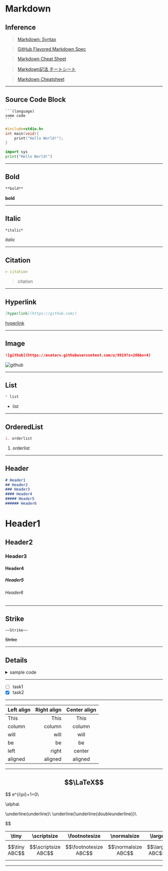 # Markdown

## Inference

>[Markdown: Syntax](https://daringfireball.net/projects/markdown/syntax)

>[GitHub Flavored Markdown Spec](https://github.github.com/gfm/)

>[Markdown Cheat Sheet](https://www.markdownguide.org/cheat-sheet/)

>[Markdown記法 チートシート](https://qiita.com/Qiita/items/c686397e4a0f4f11683d)

>[Markdown Cheatsheet](https://github.com/adam-p/markdown-here/wiki/Markdown-Cheatsheet)

---

## Source Code Block

````
```(language)
some code
```
````


```c
#include<stdio.h>
int main(void){
    print("Hello World!");
}
```

```python
import sys
print("Hello World!")
```

---

## Bold
```markdown
**bold**
```
**bold**

---

## Italic
```markdown
*italic*
```
*italic*

---

## Citation
```markdown
> citation
```

> citation

---

## Hyperlink
```markdown
[hyperlink](https://github.com/)
```

[hyperlink](https://github.com/)

---

## Image
```markdown
![github](https://avatars.githubusercontent.com/u/9919?s=280&v=4)
```
![github](https://avatars.githubusercontent.com/u/9919?s=280&v=4)

---

## List
```markdown
* list
```
* list

---

## OrderedList
```markdown
1. orderlist
```
1. orderlist

---

## Header
```markdown
# Header1
## Header2
### Header3
#### Header4
##### Header5
###### Header6
```
# Header1
## Header2
### Header3
#### Header4
##### Header5
###### Header6

---

## Strike
```
~~Strike~~
```
~~Strike~~

---

## Details
<details><summary>sample code</summary><div>

```rb
puts 'Hello, World'
```
    
</div></details>

---

 - [ ] task1
 - [x] task2

---

| Left align | Right align | Center align |
|:-----------|------------:|:------------:|
| This       | This        | This         |
| column     | column      | column       |
| will       | will        | will         |
| be         | be          | be           |
| left       | right       | center       |
| aligned    | aligned     | aligned      |

---

## $$\LaTeX$$

$$
e^{i\pi}+1=0\\

\alpha\\

\underline{underline}\\
\underline{\underline{doubleunderline}}\\

$$


| \tiny | \scriptsize | \footnotesize | \normalsize | \large | \LARGE | \huge | \HUGE |
|:-----:|:-----------:|:-------------:|:-----------:|:------:|:------:|:-----:|:-----:|
|$$\tiny ABC$$|$$\scriptsize ABC$$|$$\footnotesize ABC$$|$$\normalsize ABC$$|$$\large ABC$$|$$\LARGE ABC$$|$$\huge ABC$$|$$\Huge ABC$$|


---